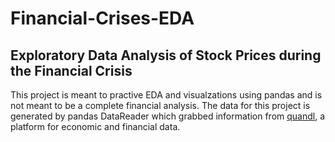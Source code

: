 # Financial-Crises-EDA

## Exploratory Data Analysis of Stock Prices during the Financial Crisis

This project is meant to practive EDA and visualzations using pandas and is not meant to be a complete financial analysis. 
The data for this project is generated by pandas DataReader which grabbed information from [quandl](https://www.quandl.com/), a platform for economic and financial data.


